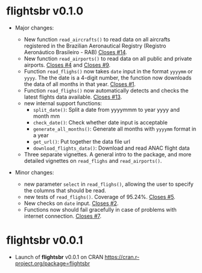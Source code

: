 # flightsbr v0.1.0

* Major changes:
  * New function `read_aircrafts()` to read data on all aircrafts registered in the Brazilian Aeronautical Registry (Registro Aeronáutico Brasileiro - RAB) [Closes #14](https://github.com/ipeaGIT/flightsbr/issues/14).
  * New function `read_airports()` to read data on all public and private airports. [Closes #4](https://github.com/ipeaGIT/flightsbr/issues/4) and [Closes #9](https://github.com/ipeaGIT/flightsbr/issues/9).
  * Function `read_flighs()` now takes `date` input in the format `yyyymm` or `yyyy`. The the date is a 4-digit number, the function now downloads the data of all months in that year. [Closes #1](https://github.com/ipeaGIT/flightsbr/issues/1).
  * Function `read_flighs()` now automatically detects and checks the latest flights data available. [Closes #13](https://github.com/ipeaGIT/flightsbr/issues/13).
  * new internal support functions:
    * `split_date()`: Split a date from yyyymmm to year yyyy and month mm
    * `check_date()`: Check whether date input is acceptable
    * `generate_all_months()`: Generate all months with `yyyymm` format in a year
    * `get_url()`: Put together the data file url
    * `download_flights_data()`: Download and read ANAC flight data
  * Three separate vignettes. A general intro to the package, and more detailed vignettes on `read_flighs` and `read_airports()`.

* Minor changes:
  * new parameter `select` in `read_flighs()`, allowing the user to specify the columns that should be read.
  * new tests of `read_flighs()`. Coverage of 95.24%. [Closes #5](https://github.com/ipeaGIT/flightsbr/issues/5).
  * New checks on `date` input. [Closes #2](https://github.com/ipeaGIT/flightsbr/issues/2).
  * Functions now should fail gracefully in case of problems with internet connection. [Closes #7](https://github.com/ipeaGIT/flightsbr/issues/7).



# flightsbr v0.0.1

* Launch of **flightsbr** v0.0.1 on CRAN https://cran.r-project.org/package=flightsbr
